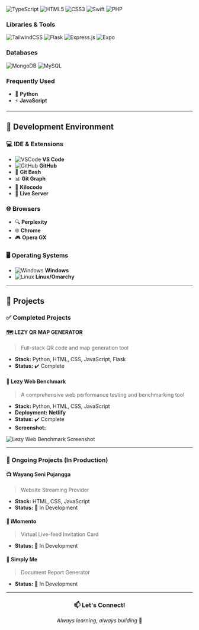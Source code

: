 ![TypeScript](https://img.shields.io/badge/TypeScript-007ACC?style=for-the-badge&logo=typescript&logoColor=white) ![HTML5](https://img.shields.io/badge/HTML5-E34F26?style=for-the-badge&logo=html5&logoColor=white) ![CSS3](https://img.shields.io/badge/CSS3-1572B6?style=for-the-badge&logo=css3&logoColor=white) ![Swift](https://img.shields.io/badge/Swift-FA7343?style=for-the-badge&logo=swift&logoColor=white) ![PHP](https://img.shields.io/badge/PHP-777BB4?style=for-the-badge&logo=php&logoColor=white)

### Libraries & Tools

![TailwindCSS](https://img.shields.io/badge/Tailwind_CSS-38B2AC?style=for-the-badge&logo=tailwind-css&logoColor=white) ![Flask](https://img.shields.io/badge/Flask-000000?style=for-the-badge&logo=flask&logoColor=white) ![Express.js](https://img.shields.io/badge/Express.js-404D59?style=for-the-badge&logo=express&logoColor=white) ![Expo](https://img.shields.io/badge/Expo-000020?style=for-the-badge&logo=expo&logoColor=white)

### Databases

![MongoDB](https://img.shields.io/badge/MongoDB-4EA94B?style=for-the-badge&logo=mongodb&logoColor=white) ![MySQL](https://img.shields.io/badge/MySQL-005C84?style=for-the-badge&logo=mysql&logoColor=white)

### Frequently Used

- 🐍 **Python**
- ⚡ **JavaScript**

---

## 🧰 Development Environment

### 💻 IDE & Extensions

- ![VSCode](https://img.shields.io/badge/VSCode-007ACC?style=flat&logo=visual-studio-code&logoColor=white) **VS Code**
- ![GitHub](https://img.shields.io/badge/GitHub-181717?style=flat&logo=github&logoColor=white) **GitHub**
- 🌿 **Git Bash**
- 📊 **Git Graph**
- 🔧 **Kilocode**
- 🔴 **Live Server**

### 🌐 Browsers

- 🔍 **Perplexity**
- 🌐 **Chrome**
- 🎮 **Opera GX**

### 🖥️ Operating Systems

- ![Windows](https://img.shields.io/badge/Windows-0078D6?style=flat&logo=windows&logoColor=white) **Windows**
- ![Linux](https://img.shields.io/badge/Linux-FCC624?style=flat&logo=linux&logoColor=black) **Linux/Omarchy**

---

## 🚀 Projects

### ✅ Completed Projects

#### 🗺️ **LEZY QR MAP GENERATOR**

> Full-stack QR code and map generation tool

- **Stack:** Python, HTML, CSS, JavaScript, Flask
- **Status:** ✔️ Complete

#### 🧪 **Lezy Web Benchmark**

> A comprehensive web performance testing and benchmarking tool

- **Stack:** Python, HTML, CSS, JavaScript
- **Deployment:** **Netlify**
- **Status:** ✔️ Complete
- **Screenshot:**

![Lezy Web Benchmark Screenshot](./screenshots/lezy-web-benchmark.png)

---

### 🔨 Ongoing Projects (In Production)

#### 📺 **Wayang Seni Pujangga**

> Website Streaming Provider

- **Stack:** HTML, CSS, JavaScript
- **Status:** 🚧 In Development

#### 💌 **iMomento**

> Virtual Live-feed Invitation Card

- **Status:** 🚧 In Development

#### 📄 **Simply Me**

> Document Report Generator

- **Status:** 🚧 In Development

---

<div align="center">

### 📫 Let's Connect!

*Always learning, always building* 🌱

</div>
